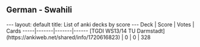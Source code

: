 <h2>German  -  Swahili</h2>
---
layout: default
title: List of anki decks by score
---
Deck | Score | Votes | Cards
-----|-------|-------|------
[TGDI WS13/14 TU Darmstadt](https://ankiweb.net/shared/info/1720616823) | 0 | 0 | 328
